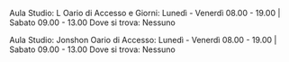 Aula Studio: L
Oario di Accesso e Giorni: Lunedì - Venerdì 08.00 - 19.00 | Sabato 09.00 - 13.00
Dove si trova: Nessuno

Aula Studio: Jonshon
Oario di Accesso: Lunedì - Venerdì 08.00 - 19.00 | Sabato 09.00 - 13.00
Dove si trova: Nessuno
